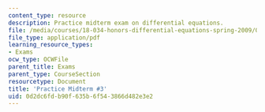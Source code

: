```yaml
---
content_type: resource
description: Practice midterm exam on differential equations.
file: /media/courses/18-034-honors-differential-equations-spring-2009/0d2dc6fdb90f635b6f543866d482e3e2_MIT18_034s09_rec17_pmidterm03.pdf
file_type: application/pdf
learning_resource_types:
- Exams
ocw_type: OCWFile
parent_title: Exams
parent_type: CourseSection
resourcetype: Document
title: 'Practice Midterm #3'
uid: 0d2dc6fd-b90f-635b-6f54-3866d482e3e2
---
```

